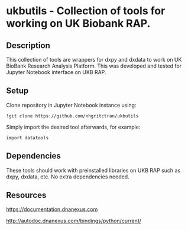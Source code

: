 # ukbutils - Collection of tools for working on UK Biobank RAP.

## Description
This collection of tools are wrappers for dxpy and dxdata to work on UK BioBank Research Analysis Platform. This was developed and tested for Jupyter Notebook interface on UKB RAP.

## Setup
Clone repository in Jupyter Notebook instance using:
```angular2html
!git clone https://github.com/nhgritctran/ukbutils
```
Simply import the desired tool afterwards, for example:
```angular2html
import datatools
```

## Dependencies
These tools should work with preinstalled libraries on UKB RAP such as dxpy, dxdata, etc. No extra dependencies needed.

## Resources
https://documentation.dnanexus.com

http://autodoc.dnanexus.com/bindings/python/current/
